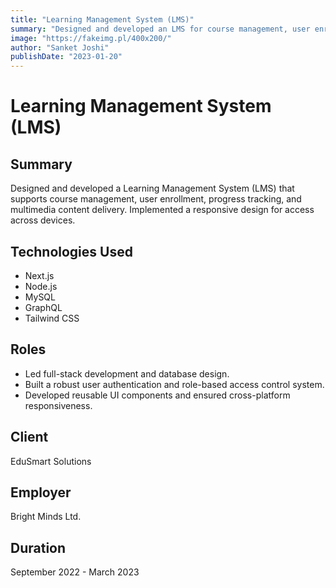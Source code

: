 ```yaml
---
title: "Learning Management System (LMS)"
summary: "Designed and developed an LMS for course management, user enrollment, and progress tracking, with a responsive UI."
image: "https://fakeimg.pl/400x200/"
author: "Sanket Joshi"
publishDate: "2023-01-20"
---
```


# Learning Management System (LMS)

## Summary
Designed and developed a Learning Management System (LMS) that supports course management, user enrollment, progress tracking, and multimedia content delivery. Implemented a responsive design for access across devices.

## Technologies Used
- Next.js
- Node.js
- MySQL
- GraphQL
- Tailwind CSS

## Roles
- Led full-stack development and database design.
- Built a robust user authentication and role-based access control system.
- Developed reusable UI components and ensured cross-platform responsiveness.

## Client
EduSmart Solutions

## Employer
Bright Minds Ltd.

## Duration
September 2022 - March 2023
